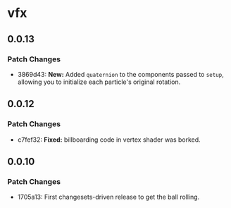 # vfx

## 0.0.13

### Patch Changes

- 3869d43: **New:** Added `quaternion` to the components passed to `setup`, allowing you to initialize each particle's original rotation.

## 0.0.12

### Patch Changes

- c7fef32: **Fixed:** billboarding code in vertex shader was borked.

## 0.0.10

### Patch Changes

- 1705a13: First changesets-driven release to get the ball rolling.
